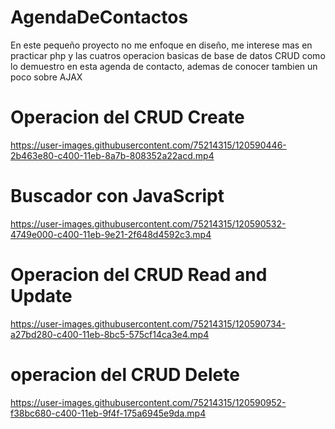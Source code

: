 # AgendaDeContactos

En este pequeño proyecto no me enfoque en diseño, me interese mas en practicar 
php y las cuatros operacion basicas de base de datos CRUD como lo demuestro en
esta agenda de contacto, ademas de conocer tambien un poco sobre AJAX


# Operacion del CRUD Create
https://user-images.githubusercontent.com/75214315/120590446-2b463e80-c400-11eb-8a7b-808352a22acd.mp4

# Buscador con JavaScript
https://user-images.githubusercontent.com/75214315/120590532-4749e000-c400-11eb-9e21-2f648d4592c3.mp4

# Operacion del CRUD Read and Update
https://user-images.githubusercontent.com/75214315/120590734-a27bd280-c400-11eb-8bc5-575cf14ca3e4.mp4

# operacion del CRUD Delete

https://user-images.githubusercontent.com/75214315/120590952-f38bc680-c400-11eb-9f4f-175a6945e9da.mp4




